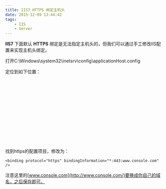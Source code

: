 ```yaml
---
title: IIS7 HTTPS 绑定主机头
date: 2015-12-09 13:44:42
tags: 
    - IIS 
    - Server 
---
```


**IIS7** 下面默认 **HTTPS** 绑定是无法指定主机头的，但我们可以通过手工修改IIS配置来实现主机头绑定。

打开C:\Windows\system32\inetsrv\config\applicationHost.config

定位到如下位置：

                <bindings>

                    <binding protocol="https" bindingInformation="*:443" />
                    <binding protocol="net.tcp" bindingInformation="808:*" />

                    <binding protocol="net.pipe" bindingInformation="*" />

                    <binding protocol="net.msmq" bindingInformation="localhost" />

                    <binding protocol="msmq.formatname" bindingInformation="localhost" />

                    <binding protocol="http" bindingInformation="*:80:www.console.com" />

                </bindings>

找到https的配置项目，修改为：

`<binding protocol="https" bindingInformation="*:443:www.console.com" />`

注意这里的[www.console.com](http://www.console.com/)要换成你自己的域名，之后保存即可。